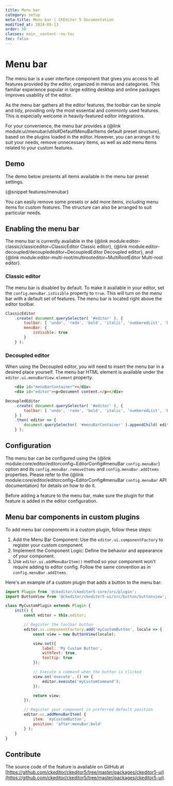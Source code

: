 ```yaml
---
title: Menu bar
category: setup
meta-title: Menu bar | CKEditor 5 Documentation
modified_at: 2024-05-13
order: 50
classes: main__content--no-toc
toc: false
---
```


# Menu bar

The menu bar is a user interface component that gives you access to all features provided by the editor, organized in menus and categories. This familiar experience popular in large editing desktop and online packages improves usability of the editor.

As the menu bar gathers all the editor features, the toolbar can be simple and tidy, providing only the most essential and commonly used features. This is especially welcome in heavily-featured editor integrations.

For your convenience, the menu bar provides a {@link module:ui/menubar/utils#DefaultMenuBarItems default preset structure}, based on the plugins loaded in the editor. However, you can arrange it to suit your needs, remove unnecessary items, as well as add menu items related to your custom features.

## Demo

The demo below presents all items available in the menu bar preset settings.

{@snippet features/menubar}

You can easily remove some presets or add more items, including menu items for custom features. The structure can also be arranged to suit particular needs.

## Enabling the menu bar

The menu bar is currently available in the {@link module:editor-classic/classiceditor~ClassicEditor Classic editor}, {@link module:editor-decoupled/decouplededitor~DecoupledEditor Decoupled editor}, and {@link module:editor-multi-root/multirooteditor~MultiRootEditor Multi-root editor}.

### Classic editor

The menu bar is disabled by default. To make it available in your editor, set the `config.menuBar.isVisible` property to `true`. This will turn on the menu bar with a default set of features. The menu bar is located right above the editor toolbar.

```js
ClassicEditor
	.create( document.querySelector( '#editor' ), {
		toolbar: [ 'undo', 'redo', 'bold', 'italic', 'numberedList', 'bulletedList' ],
		menuBar: {
			isVisible: true
		}
	} );
```

### Decoupled editor

When using the Decoupled editor, you will need to insert the menu bar in a desired place yourself. The menu bar HTML element is available under the `editor.ui.menuBarView.element` property.

```html
	<div id="menuBarContainer"></div>
	<div id="editor"><p>Document content.</p></div>
```

```js
DecoupledEditor
	.create( document.querySelector( '#editor' ), {
		toolbar: [ 'undo', 'redo', 'bold', 'italic', 'numberedList', 'bulletedList' ],
	} )
	.then( editor => {
		document.querySelector( '#menuBarContainer' ).appendChild( editor.ui.view.menuBarView.element );
	} );
```

## Configuration

The menu bar can be configured using the {@link module:core/editor/editorconfig~EditorConfig#menuBar `config.menuBar`} option and its `config.menuBar.removeItems` and `config.menuBar.addItems` properties. Please refer to the {@link module:core/editor/editorconfig~EditorConfig#menuBar `config.menuBar` API documentation} for details on how to do it.

<info-box warning>
	Before adding a feature to the menu bar, make sure the plugin for that feature is added in the editor configuration.
</info-box>

## Menu bar components in custom plugins

To add menu bar components in a custom plugin, follow these steps:

1. Add the Menu Bar Component: Use the `editor.ui.componentFactory` to register your custom component.
1. Implement the Component Logic: Define the behavior and appearance of your component.
1. Use `editor.ui.addMenuBarItem()` method so your component won't require adding to editor config. Follow the same convention as in `config.menuBar.addItems`.

Here's an example of a custom plugin that adds a button to the menu bar:

```js
import Plugin from '@ckeditor/ckeditor5-core/src/plugin';
import ButtonView from '@ckeditor/ckeditor5-ui/src/button/buttonview';

class MyCustomPlugin extends Plugin {
	init() {
		const editor = this.editor;

		// Register the toolbar button
		editor.ui.componentFactory.add('myCustomButton', locale => {
			const view = new ButtonView(locale);

			view.set({
				label: 'My Custom Button',
				withText: true,
				tooltip: true
			});

			// Execute a command when the button is clicked
			view.on('execute', () => {
				editor.execute('myCustomCommand');
			});

			return view;
		});

		// Register your component in preferred default position
		editor.ui.addMenuBarItem( {
			item: 'myCustomButton',
			position: 'after:menuBar:bold'
		} );
    }
}
```

## Contribute

The source code of the feature is available on GitHub at [https://github.com/ckeditor/ckeditor5/tree/master/packages/ckeditor5-ui](https://github.com/ckeditor/ckeditor5/tree/master/packages/ckeditor5-ui).
